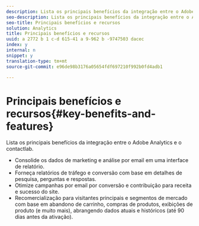 ```yaml
---
description: Lista os principais benefícios da integração entre o Adobe Analytics e o contactlab.
seo-description: Lista os principais benefícios da integração entre o Adobe Analytics e o contactlab.
seo-title: Principais benefícios e recursos
solution: Analytics
title: Principais benefícios e recursos
uuid: a 2772 b 1 c-d 615-41 a 9-962 b -9747503 dacec
index: y
internal: n
snippet: y
translation-type: tm+mt
source-git-commit: e96de98b3176a05654fdf697210f992b0fd4adb1

---
```



# Principais benefícios e recursos{#key-benefits-and-features}

Lista os principais benefícios da integração entre o Adobe Analytics e o contactlab.

* Consolide os dados de marketing e análise por email em uma interface de relatório.
* Forneça relatórios de tráfego e conversão com base em detalhes de pesquisa, perguntas e respostas.
* Otimize campanhas por email por conversão e contribuição para receita e sucesso do site.
* Recomercialização para visitantes principais e segmentos de mercado com base em abandono de carrinho, compras de produtos, exibições de produto (e muito mais), abrangendo dados atuais e históricos (até 90 dias antes da ativação).

